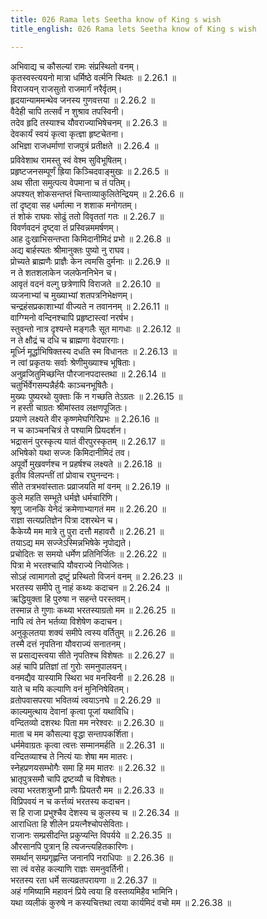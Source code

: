 ```yaml
---
title: 026 Rama lets Seetha know of King s wish
title_english: 026 Rama lets Seetha know of King s wish

---
```

<div class="audioEmbed"  caption="श्रीराम-हरिसीताराममूर्ति-घनपाठिभ्यां वचनम्" src="https://archive.org/download/Ramayana-recitation-Sriram-harisItArAmamUrti-Ghanapaati-v2/Kanda_2/Kanda_2_AYK-026-Sita_Rama_Samvadaha.mp3"></div>

  
अभिवाद्य च कौसल्यां रामः संप्रस्थितो वनम्।  
कृतस्वस्त्ययनो मात्रा धर्मिष्ठे वर्त्मनि स्थितः ॥ 2.26.1 ॥   
विराजयन् राजसुतो राजमार्गं नरैर्वृतम्।  
हृदयान्याममन्थेव जनस्य गुणवत्तया ॥ 2.26.2 ॥   
वैदेही चापि तत्सर्वं न शुश्राव तपस्विनी।  
तदेव हृदि तस्याश्च यौवराज्याभिषेचनम् ॥ 2.26.3 ॥   
देवकार्यं स्वयं कृत्वा कृत्ज्ञा हृष्टचेतना।  
अभिज्ञा राजधर्माणां राजपुत्रं प्रतीक्षते ॥ 2.26.4 ॥   
प्रविवेशाथ रामस्तु स्वं वेश्म सुविभूषितम्।  
प्रहृष्टजनसम्पूर्णं ह्रिया किञ्चिदवाङ्मुखः ॥ 2.26.5 ॥   
अथ सीता समुत्पत्य वेपमाना च तं पतिम्।  
अपश्यत् शोकसन्तप्तं चिन्ताव्याकुलितेन्द्रियम् ॥ 2.26.6 ॥   
तां दृष्ट्वा सह धर्मात्मा न शशाक मनोगतम्।  
तं शोकं राघवः सोढुं ततो विवृततां गतः ॥ 2.26.7 ॥   
विवर्णवदनं दृष्ट्वा तं प्रस्विन्नममर्षणम्।  
आह दुःखाभिसन्तप्ता किमिदानीमिदं प्रभो ॥ 2.26.8 ॥   
अद्य बार्हस्पतः श्रीमानुक्तः पुष्यो नु राघव।  
प्रोच्यते ब्राह्मणैः प्राज्ञैः केन त्वमसि दुर्मनाः ॥ 2.26.9 ॥   
न ते शतशलाकेन जलफेननिभेन च।  
आवृतं वदनं वल्गु छत्रेणापि विराजते ॥ 2.26.10 ॥   
व्यजनाभ्यां च मुख्याभ्यां शतपत्रनिभेक्षणम्।  
चन्द्रहंसप्रकाशाभ्यां वीज्यते न तवाननम् ॥ 2.26.11 ॥   
वाग्ग्मिनो वन्दिनश्चापि प्रहृष्टास्त्वां नरर्षभ।  
स्तुवन्तो नात्र दृश्यन्ते मङ्गलैः सूत मागधाः ॥ 2.26.12 ॥   
न ते क्षौद्रं च दधि च ब्राह्मणा वेदपारगाः।  
मूर्ध्नि मूर्द्धाभिषिक्तस्य दधति स्म विधानतः ॥ 2.26.13 ॥   
न त्वां प्रकृतयः सर्वाः श्रेणीमुख्याश्च भूषिताः।  
अनुव्रजितुमिच्छन्ति पौरजानपदास्तथा ॥ 2.26.14 ॥   
चतुर्भिर्वेगसम्पन्नैर्हयैः काञ्चनभूषितैः।  
मुख्यः पुष्यरथो युक्ताः किं न गच्छति तेऽग्रतः ॥ 2.26.15 ॥   
न हस्ती चाग्रतः श्रीमांस्तव लक्षणपूजितः।  
प्रयाणे लक्ष्यते वीर कृष्णमेघगिरिप्रभः ॥ 2.26.16 ॥   
न च काञ्चनचित्रं ते पश्यामि प्रियदर्शन।  
भद्रासनं पुरस्कृत्य यातं वीरपुरस्कृतम् ॥ 2.26.17 ॥   
अभिषेको यथा सज्जः किमिदानीमिदं तव।  
अपूर्वो मुखवर्णश्च न प्रहर्षश्च लक्ष्यते ॥ 2.26.18 ॥   
इतीव विलपन्तीं तां प्रोवाच रघुनन्दनः।  
सीते तत्रभवांस्तातः प्रव्राजयति मां वनम् ॥ 2.26.19 ॥   
कुले महति सम्भूते धर्मज्ञे धर्मचारिणि।  
श्रृणु जानकि येनेदं क्रमेणाभ्यागतं मम ॥ 2.26.20 ॥   
राज्ञा सत्यप्रतिज्ञेन पित्रा दशरथेन च।  
कैकेय्यै मम मात्रे तु पुरा दत्तौ महावरौ ॥ 2.26.21 ॥   
तयाऽद्य मम सज्जेऽस्मिन्नभिषेके नृपोद्यते।  
प्रचोदितः स समयो धर्मेण प्रतिनिर्जितः ॥ 2.26.22 ॥   
पित्रा मे भरतश्चापि यौवराज्ये नियोजितः।  
सोऽहं त्वामागतो द्रष्टुं प्रस्थितो विजनं वनम् ॥ 2.26.23 ॥   
भरतस्य समीपे तु नाहं कथ्यः कदाचन ॥ 2.26.24 ॥   
ऋद्धियुक्ता हि पुरुषा न सहन्ते परस्तवम्।  
तस्मान्न ते गुणाः कथ्या भरतस्याग्रतो मम ॥ 2.26.25 ॥   
नापि त्वं तेन भर्तव्या विशेषेण कदाचन।  
अनुकूलतया शक्यं समीपे त्वस्य वर्तितुम् ॥ 2.26.26 ॥   
तस्मै दत्तं नृपतिना यौवराज्यं सनातनम्।  
स प्रसाद्यस्त्वया सीते नृपतिश्च विशेषतः ॥ 2.26.27 ॥   
अहं चापि प्रतिज्ञां तां गुरोः समनुपालयन्।  
वनमद्यैव यास्यामि स्थिरा भव मनस्विनी ॥ 2.26.28 ॥   
याते च मयि कल्याणि वनं मुनिनिषेवितम्।  
व्रतोपवासपरया भवितव्यं त्वयाऽनघे ॥ 2.26.29 ॥   
काल्यमुत्थाय देवानां कृत्वा पूजां यथाविधि।  
वन्दितव्यो दशरथः पिता मम नरेश्वरः ॥ 2.26.30 ॥   
माता च मम कौसल्या वृद्धा सन्तापकर्शिता।  
धर्ममेवाग्रतः कृत्वा त्वत्तः सम्मानमर्हति ॥ 2.26.31 ॥   
वन्दितव्याश्च ते नित्यं याः शेषा मम मातरः।  
स्नेहप्रणयसम्भोगैः समा हि मम मातरः ॥ 2.26.32 ॥   
भ्रातृपुत्रसमौ चापि द्रष्टव्यौ च विशेषतः।  
त्वया भरतशत्रुघ्नौ प्राणैः प्रियतरौ मम ॥ 2.26.33 ॥   
विप्रिपवयं न च कर्त्तव्यं भरतस्य कदाचन।  
स हि राजा प्रभुश्चैव देशस्य च कुलस्य च ॥ 2.26.34 ॥   
आराधिता हि शीलेन प्रयत्नैश्चोपसेविताः।  
राजानः सम्प्रसीदन्ति प्रकुप्यन्ति विपर्यये ॥ 2.26.35 ॥   
औरसानपि पुत्रान् हि त्यजन्त्यहितकारिणः।  
समर्थान् सम्प्रगृह्णन्ति जनानपि नराधिपाः ॥ 2.26.36 ॥   
सा त्वं वसेह कल्याणि राज्ञः समनुवर्तिनी।  
भरतस्य रता धर्मे सत्यव्रतपरायणा ॥ 2.26.37 ॥   
अहं गमिष्यामि महावनं प्रिये त्वया हि वस्तव्यमिहैव भामिनि।  
यथा व्यलीकं कुरुषे न कस्यचित्तथा त्वया कार्यमिदं वचो मम ॥ 2.26.38 ॥   